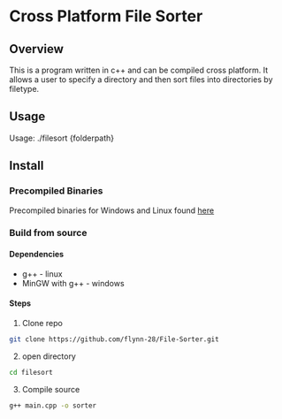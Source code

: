 # Cross Platform File Sorter

## Overview
This is a program written in c++ and can be compiled cross platform. It allows a user to specify a directory and then sort files into directories by filetype.

## Usage
Usage: ./filesort {folderpath}

## Install

### Precompiled Binaries
Precompiled binaries for Windows and Linux found [here](https://github.com/flynn-28/File-Sorter/releases/tag/release)

### Build from source
#### Dependencies
* g++ - linux
* MinGW with g++ - windows

#### Steps
1. Clone repo
```bash
git clone https://github.com/flynn-28/File-Sorter.git
```
2. open directory
```bash
cd filesort
```
3. Compile source
```bash
g++ main.cpp -o sorter
```
